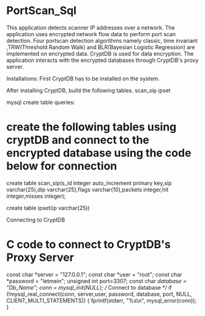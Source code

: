 # PortScan_Sql
This application detects scanner IP addresses over a network. The application uses encrypted network flow data to perform port scan detection.
Four portscan detection algorithms namely classic, time invariant ,TRW(Threshold Random Walk) and BLR(Bayesian Logistic Regression) are implemented on encrypted data. 
CryptDB is used for data encryption. 
The application interacts with the encrypted databases through CryptDB's proxy server.


Installations:
First CryptDB has to be installed on the system.

After installing CryptDB, build the following tables.
scan_sip
ipset

mysql create table queries:
# create the following tables using cryptDB and connect to the encrypted database using the code below for connection
create table scan_sip(s_id integer auto_increment primary key,sip varchar(25),dip varchar(25),flags varchar(10),packets integer,hit integer,misses integer);

create table ipset(ip varchar(25))

Connecting to CryptDB
# C code to connect to CryptDB's Proxy Server
const char *server = "127.0.0.1"; 
const char *user = "root";
const char *password = "letmein"; 
unsigned int port=3307;
const char *database = "Db_Name";
conn = mysql_init(NULL);
/* Connect to database */
if (!mysql_real_connect(conn, server,user, password, database, port, NULL, CLIENT_MULTI_STATEMENTS))
 {
 fprintf(stderr, "%s\n", mysql_error(conn));
 }

